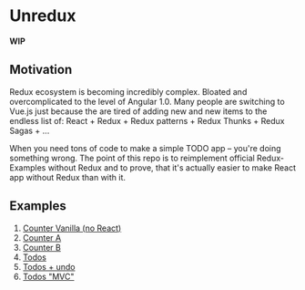 # Unredux

**WIP**

## Motivation

Redux ecosystem is becoming incredibly complex. Bloated and overcomplicated to the level of Angular 1.0.
Many people are switching to Vue.js just because the are tired of adding new and new items to the
endless list of: React + Redux + Redux patterns + Redux Thunks + Redux Sagas + ...

When you need tons of code to make a simple TODO app – you're doing something wrong.
The point of this repo is to reimplement official Redux-Examples without Redux and to prove,
that it's actually easier to make React app without Redux than with it.

## Examples

1. [Counter Vanilla (no React)](./1.counter-vanilla)
2. [Counter A](./2.counter-a)
3. [Counter B](./3.counter-b)
4. [Todos](./4.todos)
5. [Todos + undo](./5.todos-with-undo)
6. [Todos "MVC"](./6.todos-mvc)
